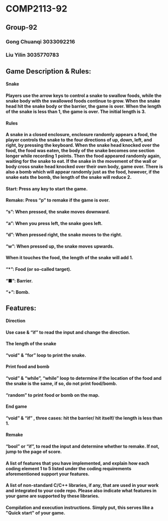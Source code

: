 # **COMP2113-92**
## **Group-92**
### **Gong Chuanqi 3033092216**
### **Liu Yilin 3035770783**
## Game Description & Rules: 
#### **Snake**
#### Players use the arrow keys to control a snake to swallow foods, while the snake body with the swallowed foods continue to grow. When the snake head hit the snake body or the barrier, the game is over. When the length of the snake is less than 1, the game is over. The initial length is 3. 
#### Rules
#### A snake in a closed enclosure, enclosure randomly appears a food, the player controls the snake to the four directions of up, down, left, and right, by pressing the keyboard. When the snake head knocked over the food, the food was eaten, the body of the snake becomes one section longer while recording 1 points. Then the food appeared randomly again, waiting for the snake to eat. If the snake in the movement of the wall or body cross snake head knocked over their own body, game over. There is also a bomb which will appear randomly just as the food, however, if the snake eats the bomb, the length of the snake will reduce 2. 
#### Start: Press any key to start the game. 

#### Remake: Press “p” to remake if the game is over. 

#### “s”: When pressed, the snake moves downward. 

#### “a”: When you press left, the snake goes left. 

#### “d”: When pressed right, the snake moves to the right. 

#### “w”: When pressed up, the snake moves upwards. 

#### When it touches the food, the length of the snake will add 1. 

#### “*”: Food (or so-called target). 

#### “■”: Barrier. 

#### “+”: Bomb. 
## **Features:**
#### **Direction** 

#### Use case & “if” to read the input and change the direction. 

#### **The length of the snake**

#### “void" & “for” loop to print the snake. 

#### **Print food and bomb**

#### “void” & “while”, “while” loop to determine if the location of the food and the snake is the same, if so, do not print 	food/bomb. 

#### “random” to print food or bomb on the map. 

#### **End game**

#### “void” & “if” , three cases: hit the barrier/ hit itself/ the length is less than 1. 

#### **Remake**

#### “bool” or “if”, to read the input and determine whether to remake. If not, jump to the page of score. 
#### A list of features that you have implemented, and explain how each coding element 1 to 5 listed under the coding requirements aforementioned support your features.
#### A list of non-standard C/C++ libraries, if any, that are used in your work and integrated to your code repo. Please also indicate what features in your game are supported by these libraries.
#### Compilation and execution instructions. Simply put, this serves like a "Quick start" of your game.
